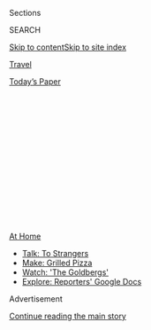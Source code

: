 <div id="app">

<div>

<div>

<div>

<div class="NYTAppHideMasthead css-1q2w90k e1suatyy0">

<div class="section css-ui9rw0 e1suatyy2">

<div class="css-eph4ug er09x8g0">

<div class="css-6n7j50">

</div>

<span class="css-1dv1kvn">Sections</span>

<div class="css-10488qs">

<span class="css-1dv1kvn">SEARCH</span>

</div>

[Skip to content](#site-content)[Skip to site
index](#site-index)

</div>

<div id="masthead-section-label" class="css-1wr3we4 eaxe0e00">

[Travel](https://www.nytimes.com/section/travel)

</div>

<div class="css-10698na e1huz5gh0">

</div>

</div>

<div id="masthead-bar-one" class="section hasLinks css-15hmgas e1csuq9d3">

<div class="css-uqyvli e1csuq9d0">

</div>

<div class="css-1uqjmks e1csuq9d1">

</div>

<div class="css-9e9ivx">

[](https://myaccount.nytimes.com/auth/login?response_type=cookie&client_id=vi)

</div>

<div class="css-1bvtpon e1csuq9d2">

[Today’s
Paper](https://www.nytimes.com/section/todayspaper)

</div>

</div>

</div>

</div>

<div data-aria-hidden="false">

<div id="site-content" data-role="main">

<div>

<div class="css-1aor85t" style="opacity:0.000000001;z-index:-1;visibility:hidden">

<div class="css-1hqnpie">

<div class="css-epjblv">

<span class="css-17xtcya">[Travel](/section/travel)</span><span class="css-x15j1o">|</span><span class="css-fwqvlz">Vacation
in the Summer of
Covid-19</span>

</div>

<div class="css-k008qs">

<div class="css-1iwv8en">

<span class="css-18z7m18"></span>

<div>

</div>

</div>

<span class="css-1n6z4y">https://nyti.ms/3901un0</span>

<div class="css-1705lsu">

<div class="css-4xjgmj">

<div class="css-4skfbu" data-role="toolbar" data-aria-label="Social Media Share buttons, Save button, and Comments Panel with current comment count" data-testid="share-tools">

  - 
  - 
  - 
  - 
    
    <div class="css-6n7j50">
    
    </div>

  - 
  - 

</div>

</div>

</div>

</div>

</div>

</div>

<div id="NYT_TOP_BANNER_REGION" class="css-13pd83m">

<div>

<div id="maps-athome-menu" class="section interactive-content interactive-size-medium css-1edisqu">

<div class="css-17ih8de interactive-body">

<div class="at-home-nav__innerContainer">

<div class="at-home-nav__title">

[At
Home](https://www.nytimes.com/spotlight/at-home?action=click&pgtype=Article&state=default&region=TOP_BANNER&context=at_home_menu)

</div>

  - [Talk: To
    Strangers](https://www.nytimes.com/2020/08/03/well/family/the-benefits-of-talking-to-strangers.html?action=click&pgtype=Article&state=default&region=TOP_BANNER&context=at_home_menu)
  - [Make: Grilled
    Pizza](https://www.nytimes.com/2020/08/01/at-home/coronavirus-make-pizza-on-a-grill.html?action=click&pgtype=Article&state=default&region=TOP_BANNER&context=at_home_menu)
  - [Watch: 'The
    Goldbergs'](https://www.nytimes.com/2020/07/31/arts/television/goldbergs-abc-stream.html?action=click&pgtype=Article&state=default&region=TOP_BANNER&context=at_home_menu)
  - [Explore: Reporters' Google
    Docs](https://www.nytimes.com/interactive/2020/at-home/even-more-reporters-editors-diaries-lists-recommendations.html?action=click&pgtype=Article&state=default&region=TOP_BANNER&context=at_home_menu)

</div>

</div>

</div>

</div>

</div>

<div id="top-wrapper" class="css-1sy8kpn">

<div id="top-slug" class="css-l9onyx">

Advertisement

</div>

[Continue reading the main
story](#after-top)

<div class="ad top-wrapper" style="text-align:center;height:100%;display:block;min-height:250px">

<div id="top" class="place-ad" data-position="top" data-size-key="top">

</div>

</div>

<div id="after-top">

</div>

</div>

<div>

<div id="sponsor-wrapper" class="css-1hyfx7x">

<div id="sponsor-slug" class="css-19vbshk">

Supported by

</div>

[Continue reading the main
story](#after-sponsor)

<div id="sponsor" class="ad sponsor-wrapper" style="text-align:center;height:100%;display:block">

</div>

<div id="after-sponsor">

</div>

</div>

<div class="css-186x18t">

</div>

<div class="css-1vkm6nb ehdk2mb0">

# Vacation in the Summer of Covid-19

</div>

Traveling during a pandemic requires lots of research, precision
planning and a willingness to play by new and very stringent rules. For
these writers, it still felt good to get away.

<div class="css-79elbk" data-testid="photoviewer-wrapper">

<div class="css-z3e15g" data-testid="photoviewer-wrapper-hidden">

</div>

<div class="css-1a48zt4 ehw59r15" data-testid="photoviewer-children">

![<span class="css-16f3y1r e13ogyst0" data-aria-hidden="true">A view of
the property one writer and his family rented in Searsport,
Maine.</span><span class="css-cnj6d5 e1z0qqy90" itemprop="copyrightHolder"><span class="css-1ly73wi e1tej78p0">Credit...</span><span><span>Eric
Lipton</span></span></span>](https://static01.nyt.com/images/2020/07/17/travel/17travel-desperatetimes/17travel-desperatetimes-articleLarge.jpg?quality=75&auto=webp&disable=upscale)

</div>

</div>

<div class="css-18e8msd">

<div class="css-vp77d3 epjyd6m0">

<div class="css-1baulvz">

By [<span class="css-1baulvz" itemprop="name">Eric
Lipton</span>](https://www.nytimes.com/by/eric-lipton),
<span class="css-1baulvz" itemprop="name">Christopher Solomon</span>,
<span class="css-1baulvz" itemprop="name">Sheila Marikar</span> and
[<span class="css-1baulvz last-byline" itemprop="name">Tariro
Mzezewa</span>](https://www.nytimes.com/by/tariro-mzezewa)

</div>

</div>

  - July 16,
    2020

  - 
    
    <div class="css-4xjgmj">
    
    <div class="css-d8bdto" data-role="toolbar" data-aria-label="Social Media Share buttons, Save button, and Comments Panel with current comment count" data-testid="share-tools">
    
      - 
      - 
      - 
      - 
        
        <div class="css-6n7j50">
        
        </div>
    
      - 
      - 
    
    </div>
    
    </div>

</div>

</div>

<div class="section meteredContent css-1r7ky0e" name="articleBody" itemprop="articleBody">

<div class="css-1fanzo5 StoryBodyCompanionColumn">

<div class="css-53u6y8">

Everyone the world over knows that travel has drastically changed. **
For many, the simple idea of travel is fraught, regardless of the
current restrictions and border closures. But others still feel the need
to get away, drawn to the appeal and respite of new — or familiar —
sights and sounds and experiences.

A few of our writers got away, safely, by conducting a great deal of
advance planning, choosing their destinations and activities carefully,
and taking many, many steps to best ensure their health and safety — and
of those they encountered.

Here are a few chronicles on traveling during the summer of Covid-19.

*If you decide to travel, before you book be sure to look up any
restrictions for your destination.* [*Many states require strict
self-quarantine
requirements*](http://nytimes.com/2020/07/10/travel/state-travel-restrictions.html)
*for new visitors or even returning residents, and the rules are
changing by the day. You might also want to investigate the transmission
rate of your destination and your ability to isolate if necessary while
away. Finally, you should consider if a self-quarantine will be required
when you return home; perhaps yet another reason to vacation close by.*

</div>

</div>

<div class="css-1fanzo5 StoryBodyCompanionColumn">

<div class="css-53u6y8">

-----

</div>

</div>

<div class="css-79elbk" data-testid="photoviewer-wrapper">

<div class="css-z3e15g" data-testid="photoviewer-wrapper-hidden">

</div>

<div class="css-1a48zt4 ehw59r15" data-testid="photoviewer-children">

![<span class="css-16f3y1r e13ogyst0" data-aria-hidden="true">In Maine,
the writer’s children ran wild, freed from months confined to their
house back home. They also squeezed into a bucket, because it’s the
best. </span><span class="css-cnj6d5 e1z0qqy90" itemprop="copyrightHolder"><span class="css-1ly73wi e1tej78p0">Credit...</span><span>Eric
Lipton</span></span>](https://static01.nyt.com/images/2020/07/14/travel/oakImage-1594760565624/oakImage-1594760565624-articleLarge.jpg?quality=75&auto=webp&disable=upscale)

</div>

</div>

<div class="css-1fanzo5 StoryBodyCompanionColumn">

<div class="css-53u6y8">

SEARSPORT, Maine

## Family Beach Vacation

First, the flight we planned to take this summer for a family trip was
canceled. Then, day camp for our children was called off. The time had
come to improvise if we wanted a way to get out of our house — and still
have a memorable summer experience this year.

But there would be a few ground rules, my wife and I decided. It had to
be safe. It had to be affordable. And we would only take a trip if we
could commit as a family to follow the local health rules. Thus began
our grand adventure into the wilds of Maine — which has a
[state-ordered](https://www.maine.gov/governor/mills/sites/maine.gov.governor.mills/files/inline-files/An%20Order%20Establishing%20Quarantine%20Restrictions%20On%20Travelers%20Arriving%20in%20Maine.pdf)
quarantine for 14 days for visitors from most states.

We picked Maine because we had been there before, and loved the
combination of mountains and the sea, and the people in this defiantly
independent place.

First, we had to get there: It is a 11-hour drive from our home in
Washington, and we had been warned we could not go inside stores once we
got to Maine, so we had to bring more supplies than normal.

</div>

</div>

<div class="css-1fanzo5 StoryBodyCompanionColumn">

<div class="css-53u6y8">

That is why we decided to get a rooftop bag ([$61 from
Amazon](https://www.amazon.com/gp/product/B072ZHRDMZ/ref=ppx_yo_dt_b_asin_title_o09_s00?ie=UTF8&psc=1))
for our S.U.V. It was big enough to fit all three of our children, but
instead we loaded the luggage. We also splurged on an inflatable kayak
([$86](https://www.walmart.com/ip/Intex-Explorer-K2-Inflatable-Kayak-with-Oars-and-Hand-Pump/23662871))
and a bike rack
([$174](https://www.amazon.com/gp/product/B00AW6XL8K/ref=ppx_yo_dt_b_asin_title_o00_s00?ie=UTF8&psc=1))
and then had several days of debate over what else we might be able to
fit into the car, finally heading out with not a single square foot of
unused space.

We left our house at 5 a.m., while the children were still asleep, and
somehow managed to only make a single stop on the way to Maine,
refueling and getting a curbside delivery from [Rein’s New York Style
Deli](https://www.reinsdeli.com/Default.aspx), a delicatessen heaven
that is right off I-84 in Vernon, Conn. (Full disclosure: Wanting to
avoid public restrooms, we also found a private spot in the woods.)

How did we manage to drive that far with so few stops? We had downloaded
videos for our kids, ages 7, 6 and 2. We let them drink water, but not
too much. And we just kept going, with my wife and I sharing the
driving.

When we arrived at our house rental in Maine late that afternoon, we
knew immediately we had made the right choice, even if this trip was
going to be very unusual, given the self-quarantine requirement. No one
was enforcing these rules. But we decided to honor them anyway.

The sleepy town of [Searsport](https://searsport.maine.gov/) was once
one of the most important shipbuilding communities in the United States.
All 17 of its shipyards are long gone, leaving behind a main street with
a few restaurants, antique shops and a maritime museum. None of which we
went inside.

But for $160 a night, we rented a four-bedroom house, with a sprawling,
grassy backyard that faced right out onto Penobscot Bay and the islands
that dotted the horizon between us and the open waters of the Atlantic
Ocean. A small rocky beach, where the birds and crabs were about the
only other company, was down a pathway. Our children ran wild, freed
from months confined to our house in Washington.

We took bike rides, up into the hillsides on empty local roads and out
onto the finger-shaped Sears Island, a paradise of dense Maine woods and
wildflower-filled fields. We floated on the bay in our small boat. We
found an old croquet set in the garage and knocked around the balls.

</div>

</div>

<div class="css-1fanzo5 StoryBodyCompanionColumn">

<div class="css-53u6y8">

The daily symphony of Maine summertime weather was on full display: Dawn
this far North starts at 4:15 a.m., with fog in the mornings, cool air
to start the day, a blazing sun that by noon glitters off the top of the
bay’s small waves, then a sudden switch to breezy air again by evening.
We would punctuate this sometimes with a small fire in the backyard, and
one night even made s’mores with marshmallows, Hershey’s chocolate and
graham crackers. Who needs summer camp? We did it on our own.

We did make several carefully organized day trips during our stay.

[Acadia National Park](https://www.nps.gov/acad/index.htm) was only an
hour away. Given that this was a national park, administered by the
federal government, I called to ask if we could still visit, even if we
were honoring the Maine state quarantine, which also applied to state
parks and beaches. A Park Service employee told me she did not know the
answer, finally a state health department official said it would be OK,
as long as we bought our tickets in advance, meaning we did not have to
come close to employees there and stayed away from any other guests.

So we loaded into our car and headed off, finding a national park that
is typically jampacked in the summer only sparsely populated. When we
took a hike along the Beech Cliff Loop Trail — me carrying our
2-year-old in a hiking carrier — we only encountered one other couple
along the way and stayed six feet away.

The oddest part of our trip was this distance. The last time we were in
Maine, one of my favorite parts was getting to know the people, like
Peter Ralston. The [photographer](https://www.ralstongallery.com/about)
lives in Rockport and has fascinating stories about the years he has
spent photographing Maine’s islands, or his early work when he was a
friend of a painter named Andy Wyeth. We also met a young musician and
songwriter, [Alex Wilder](https://www.alexwilder.com/about), and his
family.

Curbside pickup became our life-link to stores and restaurants that
included the famed [Young’s Lobster
Pound](https://www.youngslobsters.com/) in Belfast, where I got my first
contactless lobster in my life. (It was still delicious, consumed from
our kitchen, with views of the bay.)

Most businesses were perfectly happy to accommodate out-of-state
quarantineers with these curbside, contactless services. *ERIC LIPTON*

As of early mid-July, residents of Connecticut, New York, New Jersey,
New Hampshire and Vermont can travel to
[Maine](https://www.nytimes.com/interactive/2020/us/states-reopen-map-coronavirus.html)
without a quarantine. Others are required to self-quarantine for two
weeks, which they can avoid with a [negative coronavirus
test](https://www.maine.gov/covid19/restartingmaine/keepmainehealthy/faqs)
taken within 72 hours before arrival in the state. (Tests may be taken
upon entry of the state, but quarantines are required until negative
results are released.)

-----

</div>

</div>

<div class="css-79elbk" data-testid="photoviewer-wrapper">

<div class="css-z3e15g" data-testid="photoviewer-wrapper-hidden">

</div>

<div class="css-1a48zt4 ehw59r15" data-testid="photoviewer-children">

<div class="css-1xdhyk6 erfvjey0">

<span class="css-1ly73wi e1tej78p0">Image</span>

<div class="css-zjzyr8">

<div data-testid="lazyimage-container" style="height:290px">

</div>

</div>

</div>

<span class="css-16f3y1r e13ogyst0" data-aria-hidden="true">The writer
discovered an Oregon river that was fast and loud and splashy and
forgiving.</span><span class="css-cnj6d5 e1z0qqy90" itemprop="copyrightHolder"><span class="css-1ly73wi e1tej78p0">Credit...</span><span>Tim
Neville</span></span>

</div>

</div>

<div class="css-1fanzo5 StoryBodyCompanionColumn">

<div class="css-53u6y8">

Oregon River

## Raft and Camping Trip

It was nearly summer. I was tired of the walls of my house. Pretty sure
the walls were tired of me. In the carport the big blue river raft wore
the look of a dog that waits too long by the door. Enough. I texted my
old friend Tim, a travel writer sidelined by the pandemic. His walls, as
it turned out, were tired of him, too.

But where to go? There was one answer. Away. Away from the relentless
bad news. Away from the unceasing grief. Away from the fear of the
unmasked masses. Into the pines, and onto the water. Back to “the
rock-bottom facts of ax and wood and fire and frying pans,” as John
Graves wrote in “Goodbye to a River,” my forever vote for the best book
about rivers, and life on rivers.

Raft in tow, I pointed the rig toward [northeast
Oregon](http://www.blm.gov/visit/grande-ronde-wild-scenic-river). As the
odometer spun up, the towns grew smaller and felt less menacing. Then
the earth opened and the road dropped down the walls of a steep canyon,
and even the small towns disappeared. Better. At the bottom there was
little more than a campground and the Minam Store selling fishing flies,
and a boat launch, and the river, hurrying past. A deep exhale, as if
after a long time underwater.

The Grande Ronde is not well-known to those outside the Northwest. The
river begins in the Blue Mountains of Oregon. For the next 182 miles it
works its way north and east until its confluence with the Snake, in
Washington State. Those who do make the 350-mile drive from Portland,
say, usually come to float a 45-mile stretch of water from Minam to
Troy, a trip that begins on the Wallowa River, until those waters shake
hands with the Grande Ronde about 10 miles downstream.

The Grande Ronde portion is part of the federal Wild & Scenic Rivers
System, and that designation is deserved. The river’s grandfather long
ago wore a canyon through volcanic rock, until today those walls ascend
2,000 feet in places. There is no car access on this stretch. You are on
your own. Which is why you came, after all.

Each spring the tall walls that wear sagebrush and grass briefly flare
green, and the river below is fast and loud and splashy and forgiving to
the novice boater who takes care. There are campsites soft with pine
needles on the inside of every bend, and the feel of warm sun on the
back of the neck after the long winter is as welcome as a hand of a
friend. It all feels like a bit of Montana wilderness, placed down in a
deep crack in the earth.

</div>

</div>

<div class="css-1fanzo5 StoryBodyCompanionColumn">

<div class="css-53u6y8">

Tim and I took precautions before meeting. We drove separately, arriving
from different towns. We chose a destination where the only thing
crowded upon arrival was the sky, before an unseasonable deluge. To
shuttle a car between put-in and takeout — a necessity, for 90 minutes —
we masked up and rode with the windows down. Once on the river, we slept
in separate tents. We brought a hand-wash station and we scrubbed with
the zeal of surgeons. Most important, though, was what we did before
ever leaving home: We knew the patterns of the other’s life. Tim and I
both work from home. We keep our bubbles small. Our risk to the other,
we figured, was acceptably low.

The first morning, we were up early but on the river late, still new
enough at river trips and the work they require, and still impatient in
a city way that leads to wasted time. Finally we pushed off into a cold
spitting rain, the river blown out from the previous night’s downpour,
its water turgid and colored. Tossing big dry flies to ravenous trout,
one of our goals, was out the window.

This was a blessing in its way. Not a scrap of agenda remained for us
rafters, except to keep the wet side down. We practiced our fledgling
rowing technique through rapids like Martin’s Misery, and we talked, and
we knocked the same old jokes back and forth like a shuttlecock, and we
drank cold beer, and we talked more. Mostly, we tried to forget about
the world above the canyon’s rim. And we tried to slow down. Read. Nap
in the hammock strung between ponderosas. Listen to the corkscrew song
of a canyon wren. Watch a young mink play beside the boat. And all the
time, let the fast river carry us down. Which it did. Out of rain, into
sunshine. *CHRISTOPHER SOLOMON*

As of July 8, Wallowa County, home to our float trip, was in Oregon’s
Phase 2 opening, allowing more activities. As illnesses have started to
climb again in Oregon, Gov. Kate Brown now requires face masks
statewide, even outdoors, when distancing isn’t
possible.

</div>

</div>

<div class="css-1sngw6j">

[](https://www.nytimes.com/interactive/2020/us/states-reopen-map-coronavirus.html)

<div class="css-1eoytci">

![](https://static01.nyt.com/images/2020/04/24/us/states-reopen-map-coronavirus-promo-1587778728210/states-reopen-map-coronavirus-promo-1587778728210-articleLarge-v67.png)

</div>

<div class="css-1rha1bf">

## See How All 50 States Are Reopening (and Closing Again)

All 50 states have reopened in some way, though some are pausing their
plans or backtracking amid a rise in
cases.

</div>

</div>

<div class="css-79elbk" data-testid="photoviewer-wrapper">

<div class="css-z3e15g" data-testid="photoviewer-wrapper-hidden">

</div>

<div class="css-1a48zt4 ehw59r15" data-testid="photoviewer-children">

<div class="css-1xdhyk6 erfvjey0">

<span class="css-1ly73wi e1tej78p0">Image</span>

<div class="css-zjzyr8">

<div data-testid="lazyimage-container" style="height:515.5555555555555px">

</div>

</div>

</div>

<span class="css-16f3y1r e13ogyst0" data-aria-hidden="true">The Santa
Ynez Inn in California still hosts a daily, complimentary happy hour,
with some new caveats: plastic wrapped, pre-assembled cheese and
charcuterie plates, single-serve wine “glasses” and a reminder to
practice social
distancing.</span><span class="css-cnj6d5 e1z0qqy90" itemprop="copyrightHolder"><span class="css-1ly73wi e1tej78p0">Credit...</span><span>Sheila
Marikar</span></span>

</div>

</div>

<div class="css-1fanzo5 StoryBodyCompanionColumn">

<div class="css-53u6y8">

Santa Ynez Valley, California

## Jaunt to Wine Country

Avowed wine drinkers and avid travelers, my husband and I had
back-burnered the Santa Ynez Valley, **** a wine region 125 miles north
of our Los Angeles home. **** We preferred more exotic destinations:
Mexico, India, Japan. But by June, after three months at home, the
notion of waking up in a different ZIP code felt novel enough to make
some reservations and pack up the car, assuming we could still remember
what to pack. (I forgot a bathing suit, he forgot Advil.)

We took our trip during what turned out to be a brief window of
decreasing virus cases and a gradual reopening of tourist and other
businesses. On the way out of Los Angeles, the city’s former sludge of
traffic flowed like water.

</div>

</div>

<div class="css-1fanzo5 StoryBodyCompanionColumn">

<div class="css-53u6y8">

The drive from Silver Lake to Malibu, up the 101, took 30 minutes on a
Thursday afternoon. We drove past lettuce farms, lemon trees and a truck
advertising cilantro and watercress. The truck’s driver smiled, window
down, face mask around chin. The 101 gave way to State Route 154, with
rolling hills thick with shrub and brush, seemingly devoid of human
intervention.

Before walking into the[Santa Ynez Inn](https://santaynezinn.com/), a
20-room hotel in the style of a Victorian mansion, we donned our face
masks. The general manager, Julio Penuela, also wore a mask while
checking us in, though the guests behind us did not, standing by the
front door, a good 12 feet away. We arrived shortly before the start of
the daily happy hour.

“We’re doing it a little differently because of the pandemic,” said Mr.
Penuela, gesturing at the plastic wine “glasses” and shrink-wrapped
cheese plates. “We’d usually have more jewelry on display, too, but we
don’t want to have things that people can touch.”

Before heading to wine-tasting rooms in the nearby town of Los Alamos,
we walked to [Dos Carlitos](https://doscarlitos.com/), a Mexican
restaurant up the street. A dozen patrons sat outside, slugging
margaritas and wine between scoops of chips and guacamole.

“You only have to wear your mask if you’re moving about,” a server told
us. That seemed to be the unofficial rule throughout the region. In an
Uber? Mask on. Walking into a tasting room? Mask on. Sitting at a table?
Mask off (one could attempt to taste wine with a mask on, but that could
present some challenges).

Servers stayed valiantly masked while explaining the varietals and
fielding questions. “We’re new at this,” said Kim van der Linden of
[Stolpman Vineyards](https://www.stolpmanvineyards.com/), which had
outfitted the lawn of its Los Olivos tasting room with wrought-iron
tables, chairs and umbrellas. “We used to have everyone inside, standing
along the bar. Obviously, you can’t do that now.”

Across the street, a prepaid, 90-minute, private tasting at the
pinot-noir producer [Dragonette](https://dragonettecellars.com/) came
with an unanticipated bonus — freedom to eat the sandwiches we bought
from Panino, the deli next door, one of the many food options
recommended by tasting room manager Nicholos Luis. (Most wineries
generally do not allow guests to bring in outside food.)

</div>

</div>

<div class="css-1fanzo5 StoryBodyCompanionColumn">

<div class="css-53u6y8">

Some tasting rooms in Los Olivos, like Stolpman and Dragonette,
recommended or required advance reservations. Others, like [Story of
Soil](http://storyofsoilwine.com/) and [Bien Nacido & Solomon Hills
Estates](https://biennacidoestate.com/), were able to accommodate
walk-ins.

By late afternoon on Friday, the number of people milling about downtown
Los Olivos had thinned out. Judging by the crowd spilling out of the
Italian restaurant [S.Y. Kitchen](https://www.sykitchen.com/) in Santa
Ynez (indoor and outside dining was allowed at the time), some of them
went there. On the phone, the hostess explained that she had no tables
available for three hours.

“It’s been busier than it usually is, at this time of year,” said a
server at Pico, a wine bar and restaurant in Los Alamos. “People want a
break, they want the country, they want good vibes.”

It seemed, watching people come together, lower their masks and raise
their glasses, that they wanted a level of lightheartedness that often
seems out of reach at home, surrounded by bills and laundry and 24-hour
cable news. We brought back some bottles to help with that. *SHEILA
MARIKAR*

While no statewide travel restrictions are currently in place,
coronavirus cases in California rose in July and [ordinances throughout
the
state](https://www.nytimes.com/interactive/2020/us/california-coronavirus-cases.html)
have banned indoor wine tasting. Wineries with the capacity to host
guests outdoors moved their tastings accordingly, but rules are changing
by the day. If you’re planning a trip, call the wineries you intend to
visit to find out their policies, and don’t forget your mask.

-----

</div>

</div>

<div class="css-79elbk" data-testid="photoviewer-wrapper">

<div class="css-z3e15g" data-testid="photoviewer-wrapper-hidden">

</div>

<div class="css-1a48zt4 ehw59r15" data-testid="photoviewer-children">

<div class="css-1xdhyk6 erfvjey0">

<span class="css-1ly73wi e1tej78p0">Image</span>

<div class="css-zjzyr8">

<div data-testid="lazyimage-container" style="height:290px">

</div>

</div>

</div>

<span class="css-16f3y1r e13ogyst0" data-aria-hidden="true">When the
writer and her best friend arrived in Kentucky after an 11-hour drive,
they made a beeline to the home’s back porch and enjoyed its
view.</span><span class="css-cnj6d5 e1z0qqy90" itemprop="copyrightHolder"><span class="css-1ly73wi e1tej78p0">Credit...</span><span>Baylen
Campbell</span></span>

</div>

</div>

<div class="css-1fanzo5 StoryBodyCompanionColumn">

<div class="css-53u6y8">

Hazard, Kentucky

## Road Trip to Appalachia

“You are more than welcome here.”

Those are the six words I should have listened to at the start of
quarantine. They came in a text message from my best friend’s mother,
whom I call “one of my moms” — Laura, in Hazard, Ky. When I read the
message, I was packing my carry-on suitcase and preparing to return to
New York from Florida, where I’d been working and spent a few vacation
days.

</div>

</div>

<div class="css-1fanzo5 StoryBodyCompanionColumn">

<div class="css-53u6y8">

It was March and I didn’t know the scale of what was to come. I told
myself that I didn’t want to impose in Kentucky and I didn’t want to
potentially expose anyone to the coronavirus in case I was carrying it
after all of my travels. After all, I had been at [a theme
park](https://www.nytimes.com/2020/03/12/travel/coronavirus-disneyworld-theme-parks.html),
surrounded by sticky-fingered children a week earlier. I also had many
projects to do in my apartment in New York.

The next morning, as I sat in a window seat next to a woman without a
mask, I knew I’d made a mistake. She kept bumping my shoulder when she
nodded off to sleep. Each time she did it, I winced. By the time I
walked out of La Guardia Airport, a single thought was on repeat in my
mind: I should have gone home to Hazard.

When the invitation was extended again two months later, I didn’t think
twice. I felt fortunate to have my health, a support system and a job I
could do remotely. I had followed all the rules and remain, to this day,
so grateful to the essential workers. But I was also itching to get out.

While the sirens from ambulances rushing to the hospital four blocks
away from my apartment had slowed, they were still more frequent than
before Covid-19. The fireworks set off daily from 4 p.m. to 5 a.m. for
two weeks made it so I was getting about three hours of sleep every
night. I was exhausted and I now hated New York. After three months
alone in my 400-square-foot apartment, I had completed nearly all the
projects, I’d made pesto with the basil I’d grown, [organized my
jewelry](https://www.nytimes.com/2020/05/29/travel/the-world-in-a-jewelry-box.html),
baked banana bread and done many virtual happy hours and workouts. Now
loneliness was starting to set in.

I always pack light, so when I walked out of my apartment with my
extra-large suitcase, carry on, backpack and several tote bags promptly
at 6:30 a.m. on a Saturday morning last month, my best friend, Baylen,
was surprised. It was clear I had no intention of coming back to New
York anytime soon.

We planned on being in Hazard for at least a month, so we packed a lot
of clothes, snacks for the road and toys for Baylen’s 10-week-old French
bulldog, [Hootenanny](https://www.instagram.com/hootboyblue/). We
figured we’d stop every few hours on the 11-hour drive for Hoot to do
his business.

Baylen picked up a rental car at Kennedy Airport the night before we
left, and he “scrubbed it down,” he told me. As we drove (well, as he
drove, because I don’t drive) across the George Washington Bridge and
out of the city, I felt something I never imagined I could feel — joy to
be in New Jersey. We drove straight through the Garden State and into
Pennsylvania.

</div>

</div>

<div class="css-1fanzo5 StoryBodyCompanionColumn">

<div class="css-53u6y8">

In Lebanon, we stopped at a Starbucks, where we put Hoot’s food and
water bowls out in the parking lot and played with him. The puppy got
about 100 compliments and I told maskless people who got too close to me
in an effort to pet him that they could not pet him without a mask on.

We drove for another few hours and stopped at Point Lookout in Green
Ridge State Park in Maryland’s Allegany County. Hoot handled his
business, we cleaned up after him, snapped some photos and I did what I
hoped I wouldn’t need to do: sought out a public restroom. The one at
the visitor center was closed, so I tried to pee in the woods, but there
was a camera and I am afraid of authority, so I got in the car and we
kept going.

About an hour later, somewhere in West Virginia, we stopped for a
bathroom break. I went into a Wendy’s that smelled like bleach and had
handfuls of patrons inside and out. The sign outside the bathroom door
said that only one person could enter at a time. After washing my hands
and using a paper towel to open the door to leave the restroom, I doused
my hands in hand sanitizer even though I knew the soap washing was
plenty.

We got to Kentucky at 5 p.m., made a beeline to the porch. We ate the
first homemade meal that we had not cooked ourselves in months, and I
slept for 10 hours. There were neither fireworks nor ambulance sirens.
*TARIRO MZEZEWA*

There are currently no statewide travel restrictions in
[Kentucky](https://www.nytimes.com/interactive/2020/us/kentucky-coronavirus-cases.html).
Gov. Andy Beshear signed an executive order in July, mandating all
customers in retail facilities​, in​ grocery stores and in several other
businesses to wear a mask when indoors. ​ If people are outside and
can’t maintain six feet of distance from others, they also ​must wear
a mask.

-----

***Follow New York Times Travel***
*on*[*Instagram*](https://www.instagram.com/nytimestravel/)*,*[*Twitter*](https://twitter.com/nytimestravel)
*and*[*Facebook*](https://www.facebook.com/nytimestravel/)*. And*[*sign
up for our weekly Travel Dispatch
newsletter*](https://www.nytimes.com/newsletters/traveldispatch) *to
receive expert tips on traveling smarter and inspiration for your next
vacation.*

</div>

</div>

</div>

<div>

</div>

<div>

</div>

<div>

</div>

<div>

<div id="bottom-wrapper" class="css-1ede5it">

<div id="bottom-slug" class="css-l9onyx">

Advertisement

</div>

[Continue reading the main
story](#after-bottom)

<div id="bottom" class="ad bottom-wrapper" style="text-align:center;height:100%;display:block;min-height:90px">

</div>

<div id="after-bottom">

</div>

</div>

</div>

</div>

</div>

## Site Index

<div>

</div>

## Site Information Navigation

  - [© <span>2020</span> <span>The New York Times
    Company</span>](https://help.nytimes.com/hc/en-us/articles/115014792127-Copyright-notice)

<!-- end list -->

  - [NYTCo](https://www.nytco.com/)
  - [Contact
    Us](https://help.nytimes.com/hc/en-us/articles/115015385887-Contact-Us)
  - [Work with us](https://www.nytco.com/careers/)
  - [Advertise](https://nytmediakit.com/)
  - [T Brand Studio](http://www.tbrandstudio.com/)
  - [Your Ad
    Choices](https://www.nytimes.com/privacy/cookie-policy#how-do-i-manage-trackers)
  - [Privacy](https://www.nytimes.com/privacy)
  - [Terms of
    Service](https://help.nytimes.com/hc/en-us/articles/115014893428-Terms-of-service)
  - [Terms of
    Sale](https://help.nytimes.com/hc/en-us/articles/115014893968-Terms-of-sale)
  - [Site
    Map](https://spiderbites.nytimes.com)
  - [Help](https://help.nytimes.com/hc/en-us)
  - [Subscriptions](https://www.nytimes.com/subscription?campaignId=37WXW)

</div>

</div>

</div>

</div>
